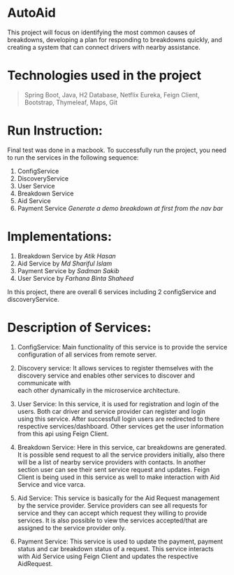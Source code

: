 # AutoAid

This project will focus on identifying the most common causes of breakdowns, developing a plan for responding to breakdowns quickly, and creating a system that can connect drivers with nearby assistance.

# Technologies used in the project
>Spring Boot,
>Java,
>H2 Database,
>Netflix Eureka,
>Feign Client,
>Bootstrap,
>Thymeleaf,
>Maps,
>Git

# Run Instruction:
Final test was done in a macbook. To successfully run the project, you need to run the services in the following sequence:
1. ConfigService
2. DiscoveryService
3. User Service
4. Breakdown Service
5. Aid Service
6. Payment Service
*Generate a demo breakdown at first from the nav bar*

# Implementations:
1. Breakdown Service by *Atik Hasan*
2. Aid Service by *Md Shariful Islam*
3. Payment Service by *Sadman Sakib*
4. User Service by *Farhana Binta Shaheed*

In this project, there are overall 6 services including 2 configService and discoveryService.

# Description of Services:
1. ConfigService:
   Main functionality of this service is to provide the service configuration of all services from remote server.
   
3. Discovery service:
   It allows services to register themselves with the discovery service and enables other services to discover and communicate with     
   each other dynamically in the microservice architecture.
   
5. User Service:
   In this service, it is used for registration and login of the users. Both car driver and service provider can register and login   
   using this service. After successfull login users are redirected to there respective services/dashboard. Other services get the user 
   information from this api using Feign Client.
   
7. Breakdown Service:
   Here in this service, car breakdowns are generated. It is possible send request to all the service providers initially, also there 
   will be a list of nearby service providers with contacts. In another section user can see their sent service request and updates. 
   Feign Client is being used in this service as well to make interaction with Aid Service and vice varca.
   
9. Aid Service:
   This service is basically for the Aid Request management by the service provider. Service providers can see all requests for service 
   and they can accept which request they willing to provide services. It is also possible to view the services accepted/that are 
   assigned to the service provider only. 
   
11. Payment Service: This service is used to update the payment, payment status and car breakdown status of a request. This service 
    interacts with Aid Service using Feign Client and updates the respective AidRequest.
